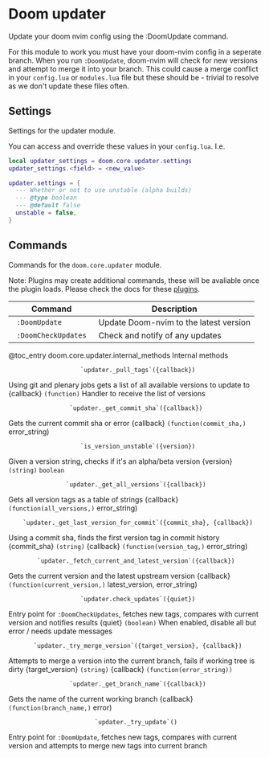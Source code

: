 # Doom updater

Update your doom nvim config using the :DoomUpdate command.

For this module to work you must have your doom-nvim config in a seperate
branch.  When you run `:DoomUpdate`, doom-nvim will check for new versions
and attempt to merge it into your branch.  This could cause a merge conflict
in your `config.lua` or `modules.lua` file but these should be - trivial
to resolve as we don't update these files often.

## Settings

Settings for the updater module.

You can access and override these values in your `config.lua`. I.e.
```lua
local updater_settings = doom.core.updater.settings
updater_settings.<field> = <new_value>
```
```lua
updater.settings = {
  --- Whether or not to use unstable (alpha builds)
  --- @type boolean
  --- @default false
  unstable = false,
}


```

## Commands

Commands for the `doom.core.updater` module.

Note: Plugins may create additional commands, these will be avaliable once
the plugin loads.  Please check the docs for these [plugins](#plugins-packages).

|           Command |                            Description |
| ----------------- | -------------------------------------- |
| <code> :DoomUpdate </code> | Update Doom-nvim to the latest version |
| <code> :DoomCheckUpdates </code> |        Check and notify of any updates |

@toc_entry doom.core.updater.internal_methods
Internal methods

                        `updater._pull_tags`({callback})
Using git and plenary jobs gets a list of all available versions to update to
{callback} `(function)` Handler to receive the list of versions

                     `updater._get_commit_sha`({callback})
Gets the current commit sha or error
{callback} `(function(commit_sha,)` error_string)

                        `is_version_unstable`({version})
Given a version string, checks if it's an alpha/beta version
{version} `(string)`
`boolean`

                    `updater._get_all_versions`({callback})
Gets all version tags as a table of strings
{callback} `(function(all_versions,)` error_string)

        `updater._get_last_version_for_commit`({commit_sha}, {callback})
Using a commit sha, finds the first version tag in commit history
{commit_sha} `(string)`
{callback} `(function(version_tag,)` error_string)

            `updater._fetch_current_and_latest_version`({callback})
Gets the current version and the latest upstream version
{callback} `(function(current_version,)` latest_version, error_string)

                        `updater.check_updates`({quiet})
Entry point for `:DoomCheckUpdates`, fetches new tags, compares with current version and notifies results
{quiet} `(boolean)` When enabled, disable all but error / needs update messages

           `updater._try_merge_version`({target_version}, {callback})
Attempts to merge a version into the current branch, fails if working tree is dirty
{target_version} `(string)`
{callback} `(function(error_string))`

                     `updater._get_branch_name`({callback})
Gets the name of the current working branch
{callback} `(function(branch_name,)` error)

                            `updater._try_update`()
Entry point for `:DoomUpdate`, fetches new tags, compares with current version and attempts to merge new tags into current branch
